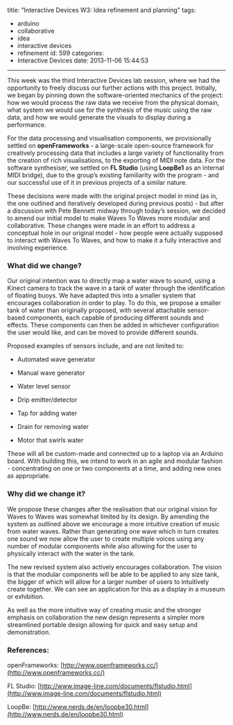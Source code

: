 title: "Interactive Devices W3: Idea refinement and planning"
tags:
  - arduino
  - collaborative
  - idea
  - interactive devices
  - refinement
id: 599
categories:
  - Interactive Devices
date: 2013-11-06 15:44:53
---

This week was the third Interactive Devices lab session, where we had the opportunity to freely discuss our further actions with this project. Initially, we began by pinning down the software-oriented mechanics of the project: how we would process the raw data we receive from the physical domain, what system we would use for the synthesis of the music using the raw data, and how we would generate the visuals to display during a performance.

For the data processing and visualisation components, we provisionally settled on **openFrameworks** - a large-scale open-source framework for creatively processing data that includes a large variety of functionality from the creation of rich visualisations, to the exporting of MIDI note data. For the software synthesiser, we settled on **FL Studio** (using **LoopBe1** as an internal MIDI bridge), due to the group’s existing familiarity with the program - and our successful use of it in previous projects of a similar nature.

<!-- more -->

These decisions were made with the original project model in mind (as in, the one outlined and iteratively developed during previous posts) - but after a discussion with Pete Bennett midway through today’s session, we decided to amend our initial model to make Waves To Waves more modular and collaborative. These changes were made in an effort to address a conceptual hole in our original model - how people were actually supposed to interact with Waves To Waves, and how to make it a fully interactive and involving experience.

### What did we change?

Our original intention was to directly map a water wave to sound, using a Kinect camera to track the wave in a tank of water through the identification of floating buoys. We have adapted this into a smaller system that encourages collaboration in order to play. To do this, we propose a smaller tank of water than originally proposed, with several attachable sensor-based components, each capable of producing different sounds and effects. These components can then be added in whichever configuration the user would like, and can be moved to provide different sounds.

Proposed examples of sensors include, and are not limited to:

*   Automated wave generator

*   Manual wave generator

*   Water level sensor

*   Drip emitter/detector

*   Tap for adding water

*   Drain for removing water

*   Motor that swirls water

These will all be custom-made and connected up to a laptop via an Arduino board. With building this, we intend to work in an agile and modular fashion - concentrating on one or two components at a time, and adding new ones as appropriate.

### Why did we change it?

We propose these changes after the realisation that our original vision for Waves to Waves was somewhat limited by its design. By amending the system as outlined above we encourage a more intuitive creation of music from water waves. Rather than generating one wave which in turn creates one sound we now allow the user to create multiple voices using any number of modular components while also allowing for the user to physically interact with the water in the tank.

The new revised system also actively encourages collaboration. The vision is that the modular components will be able to be applied to any size tank, the bigger of which will allow for a larger number of users to intuitively create together. We can see an application for this as a display in a museum or exhibition.

As well as the more intuitive way of creating music and the stronger emphasis on collaboration the new design represents a simpler more streamlined portable design allowing for quick and easy setup and demonstration.

### References:

openFrameworks: [http://www.openframeworks.cc/](http://www.openframeworks.cc/)

FL Studio: [http://www.image-line.com/documents/flstudio.html](http://www.image-line.com/documents/flstudio.html)

LoopBe: [http://www.nerds.de/en/loopbe30.html](http://www.nerds.de/en/loopbe30.html)